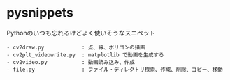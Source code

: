 # pysnippets

Pythonのいつも忘れるけどよく使いそうなスニペット

```
- cv2draw.py            : 点、線、ポリゴンの描画
- cv2plt_videowrite.py  : matplotlib で動画を生成する
- cv2video.py           : 動画読み込み、作成
- file.py               : ファイル・ディレクトリ検索、作成、削除、コピー、移動
```
